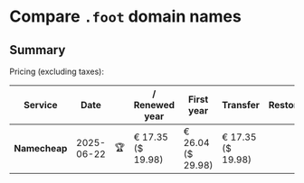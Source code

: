 # Compare `.foot` domain names

## Summary

Pricing (excluding taxes):

| Service | Date |  | / Renewed year | First year | Transfer | Restoration |
|--|--|--|--|--|--|--|
| **Namecheap** | 2025-06-22 | 🏆 | € 17.35<br>($ 19.98) | € 26.04<br>($ 29.98) | € 17.35<br>($ 19.98) |  |

